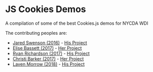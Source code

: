 # JS Cookies Demos
A compilation of some of the best Cookies.js demos for NYCDA WDI

The contributing peoples are:
 - [Jared Swenson (2016)](https://github.com/jaredswenson) - [His Project](https://github.com/casey-stinnett/js-cookies-demos/tree/master/jared-swenson)
 - [Elise Bassett (2017)](https://github.com/elisebassett) - [Her Project](https://github.com/casey-stinnett/js-cookies-demos/tree/master/elise-bassett)
 - [Ryan Richardson (2017)](https://github.com/WestNorthern) - [His Project](https://github.com/casey-stinnett/js-cookies-demos/tree/master/ryan-richardson)
 - [Christi Barker (2017)](https://github.com/christibarker/) - [Her Project](https://github.com/casey-stinnett/js-cookies-demos/tree/master/christi-barker)
 - [Laven Morrow (2018)](https://github.com/lkmorrow13) - [His Project](https://github.com/casey-stinnett/js-cookies-demos/tree/master/laven-morrow)
